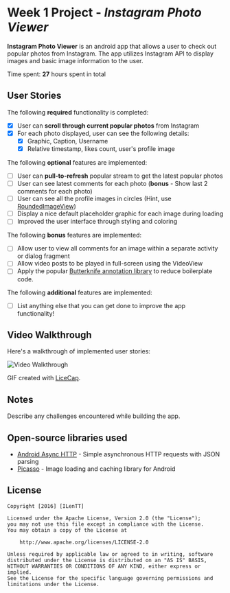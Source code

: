 # Week 1 Project - *Instagram Photo Viewer*

**Instagram Photo Viewer** is an android app that allows a user to check out popular photos from Instagram. The app utilizes Instagram API to display images and basic image information to the user.

Time spent: **27** hours spent in total

## User Stories

The following **required** functionality is completed:

* [x] User can **scroll through current popular photos** from Instagram
* [x] For each photo displayed, user can see the following details:
  * [x] Graphic, Caption, Username
  * [x] Relative timestamp, likes count, user's profile image

The following **optional** features are implemented:

* [ ] User can **pull-to-refresh** popular stream to get the latest popular photos
* [ ] User can see latest comments for each photo (**bonus** - Show last 2 comments for each photo)
* [ ] User can see all the profile images in circles (Hint, use [RoundedImageView](https://github.com/vinc3m1/RoundedImageView))
* [ ] Display a nice default placeholder graphic for each image during loading
* [ ] Improved the user interface through styling and coloring

The following **bonus** features are implemented:

* [ ] Allow user to view all comments for an image within a separate activity or dialog fragment
* [ ] Allow video posts to be played in full-screen using the VideoView
* [ ] Apply the popular [Butterknife annotation library](http://guides.codepath.com/android/Reducing-View-Boilerplate-with-Butterknife) to reduce boilerplate code.

The following **additional** features are implemented:

* [ ] List anything else that you can get done to improve the app functionality!

## Video Walkthrough 

Here's a walkthrough of implemented user stories:

<img src='http://i.imgur.com/link/to/your/gif/file.gif' title='Video Walkthrough' width='' alt='Video Walkthrough' />

GIF created with [LiceCap](http://www.cockos.com/licecap/).

## Notes

Describe any challenges encountered while building the app.

## Open-source libraries used

- [Android Async HTTP](https://github.com/loopj/android-async-http) - Simple asynchronous HTTP requests with JSON parsing
- [Picasso](http://square.github.io/picasso/) - Image loading and caching library for Android

## License

    Copyright [2016] [ILenTT]

    Licensed under the Apache License, Version 2.0 (the "License");
    you may not use this file except in compliance with the License.
    You may obtain a copy of the License at

        http://www.apache.org/licenses/LICENSE-2.0

    Unless required by applicable law or agreed to in writing, software
    distributed under the License is distributed on an "AS IS" BASIS,
    WITHOUT WARRANTIES OR CONDITIONS OF ANY KIND, either express or implied.
    See the License for the specific language governing permissions and
    limitations under the License.
